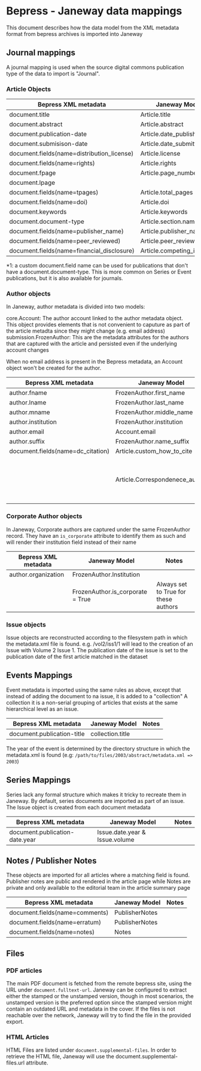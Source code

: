 # Bepress - Janeway data mappings

This document describes how the data model from the XML metadata format from bepress archives is imported into Janeway

## Journal mappings

A journal mapping is used when the source digital commons publication type of the data to import is "Journal".

### Article Objects


| Bepress XML metadata                        | Janeway Model                 | Notes |
| ------------------------------------------- | ----------------------------- | ----- |
| document.title                              | Article.title                 |       |
| document.abstract                           | Article.abstract              |       |
| document.publication-date                   | Article.date\_published       |       |
| document.submisison-date                    | Article.date\_submitted       |       |
| document.fields(name=distribution\_license) | Article.license               |       |
| document.fields(name=rights)                | Article.rights                |       |
| document.fpage                              | Article.page\_numbers         |       |
| document.lpage                              |
| document.fields(name=tpages)                | Article.total\_pages          |       |
| document.fields(name=doi)                   | Article.doi                   |       |
| document.keywords                           | Article.keywords              |       |
| document.document-type                      | Article.section.name          | *(1)  |
| document.fields(name=publisher\_name)       | Article.publisher\_name       |       |
| document.fields(name=peer\_reviewed)        | Article.peer\_reviewed        |       |
| document.fields(name=financial\_disclosure) | Article.competing\_interests  |       |

*1: a custom document.field name can be used for publications that don't have a document.document-type. This is more
common on Series or Event publications, but it is also available for journals.
### Author objects

In Janeway, author metadata is divided into two models:

core.Account: The author account linked to the author metadata object. This object provides elements that is not convenient to caputure as part of the article metadta since they might change (e.g. email address)
submission.FrozenAuthor: This are the metadata attributes for the authors that are captured with the article and persisted even if the underlying account changes

When no email address is present in the Bepress metadata, an Account object won't be created for the author.

| Bepress XML metadata               | Janeway Model                   | Notes                                           |
| ---------------------------------- | ------------------------------- | ----------------------------------------------- |
| author.fname                       | FrozenAuthor.first\_name        |                                                 |
| author.lname                       | FrozenAuthor.last\_name         |                                                 |
| author.mname                       | FrozenAuthor.middle\_name       |                                                 |
| author.institution                 | FrozenAuthor.institution        |                                                 |
| author.email                       | Account.email                   |                                                 |
| author.suffix                      | FrozenAuthor.name\_suffix       |                                                 |
| document.fields(name=dc\_citation) | Article.custom\_how\_to\_cite   |                                                 |
|                                    | Article.Correspondenece\_author | Set to the first author in the list of authors. |


### Corporate Author objects

In Janeway, Corporate authors are captured under the same FrozenAuthor record. They have an `is_corporate` attribute to identify them as such and will render their institution field instead of their name

| Bepress XML metadata | Janeway Model                     | Notes                                |
| -------------------- | --------------------------------- | ------------------------------------ |
| author.organization  | FrozenAuthor.Institution          |                                      |
|                      | FrozenAuthor.is\_corporate = True | Always set to True for these authors |


### Issue objects

Issue objects are reconstructed according to the filesystem path in which the metadata.xml file is found.
e.g. /vol2/iss1/1 will lead to the creation of an Issue with Volume 2 Issue 1. The publication date of the issue is set to the publication date of the first article matched in the dataset

## Events Mappings

Event metadata is imported using the same rules as above, except that instead of adding the document to na issue, it is added to a "collection"
A collection it is a non-serial grouping of articles that exists at the same hierarchical level as an issue.

| Bepress XML metadata       | Janeway Model                     | Notes                                |
| -------------------------  | --------------------------------- | ------------------------------------ |
| document.publication-title | collection.title                  |                                      |

The year of the event is determined by the directory structure in which the metadata.xml is found (e.g: `/path/to/files/2003/abstract/metadata.xml => 2003`)

## Series Mappings

Series lack any formal structure which makes it tricky to recreate them in Janeway. By default, series documents are imported as part of an issue. The Issue object is created from each document metadata

| Bepress XML metadata           | Janeway Model                     | Notes                                |
| ------------------------------ | --------------------------------- | ------------------------------------ |
| document.publication-date.year | Issue.date.year & Issue.volume    |                                      |

## Notes / Publisher Notes

These objects are imported for all articles where a matching field is found. Publisher notes are public and rendered in the article page
while Notes are private and only available to the editorial team in the article summary page

| Bepress XML metadata                        | Janeway Model                 | Notes |
| ------------------------------------------- | ----------------------------- | ----- |
| document.fields(name=comments)              | PublisherNotes                |       |
| document.fields(name=erratum)               | PublisherNotes                |       |
| document.fields(name=notes)                 | Notes                         |       |

## Files

### PDF articles

The main PDF document is fetched from the remote bepress site, using the URL under `document.fulltext-url`. Janeway can be configured to extract either the stamped or the unstamped version,
though in most scenarios, the unstamped version is the preferred option since the stamped version might contain an outdated URL and metadata in the cover. If the files is not reachable
over the network, Janeway will try to find the file in the provided export.

### HTML Articles

HTML Files are listed under `document.supplemental-files`. In order to retrieve the HTML file, Janeway will use the document.supplemental-files.url attribute.



